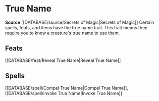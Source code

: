﻿---
id: '393'
name: True Name
rarity: Common
rus_type_level: null
source: '[[DATABASE/source/Secrets of Magic|Secrets of Magic]]'
trait:
- True Name
type: Trait

---
# True Name

**Source** [[DATABASE/source/Secrets of Magic|Secrets of Magic]] 
Certain spells, feats, and items have the true name trait. This trait means they require you to know a creature's true name to use them.

## Feats

[[DATABASE/feat/Reveal True Name|Reveal True Name]]

## Spells

[[DATABASE/spell/Compel True Name|Compel True Name]], [[DATABASE/spell/Invoke True Name|Invoke True Name]]